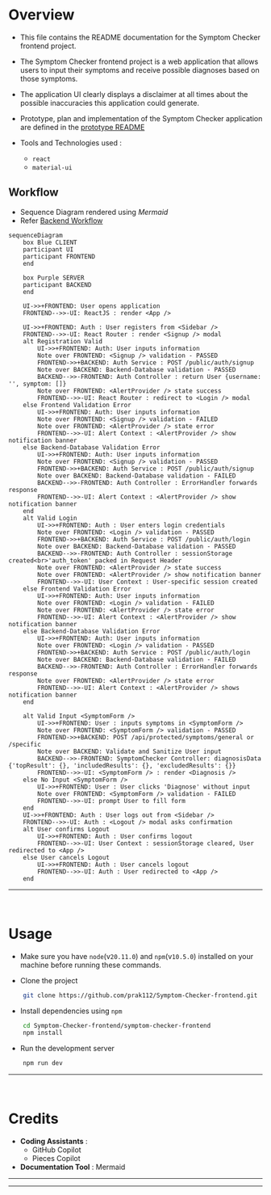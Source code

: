 # Overview
- This file contains the README documentation for the Symptom Checker frontend project.
 
- The Symptom Checker frontend project is a web application that allows users to input their symptoms and receive possible diagnoses based on those symptoms.
- The application UI clearly displays a disclaimer at all times about the possible inaccuracies this application could generate.

- Prototype, plan and implementation of the Symptom Checker application are defined in the [prototype README](https://github.com/prak112/ICD11-SymptomChecker#overview)
- Tools and Technologies used : 
    - `react`
    - `material-ui`


## Workflow
- Sequence Diagram rendered using *Mermaid*
- Refer [Backend Workflow](https://github.com/prak112/Symptom-Checker-backend#workflow)

```mermaid
sequenceDiagram
    box Blue CLIENT
    participant UI
    participant FRONTEND
    end

    box Purple SERVER
    participant BACKEND
    end

    UI->>+FRONTEND: User opens application
    FRONTEND-->>-UI: ReactJS : render <App />

    UI->>+FRONTEND: Auth : User registers from <Sidebar />
    FRONTEND-->>-UI: React Router : render <Signup /> modal
    alt Registration Valid
        UI->>+FRONTEND: Auth: User inputs information
        Note over FRONTEND: <Signup /> validation - PASSED
        FRONTEND->>+BACKEND: Auth Service : POST /public/auth/signup
        Note over BACKEND: Backend-Database validation - PASSED   
        BACKEND-->>-FRONTEND: Auth Controller : return User {username: '', symptom: []}
        Note over FRONTEND: <AlertProvider /> state success
        FRONTEND-->>-UI: React Router : redirect to <Login /> modal
    else Frontend Validation Error
        UI->>+FRONTEND: Auth: User inputs information
        Note over FRONTEND: <Signup /> validation - FAILED
        Note over FRONTEND: <AlertProvider /> state error
        FRONTEND-->>-UI: Alert Context : <AlertProvider /> show notification banner
    else Backend-Database Validation Error
        UI->>+FRONTEND: Auth: User inputs information
        Note over FRONTEND: <Signup /> validation - PASSED
        FRONTEND->>+BACKEND: Auth Service : POST /public/auth/signup
        Note over BACKEND: Backend-Database validation - FAILED
        BACKEND-->>-FRONTEND: Auth Controller : ErrorHandler forwards response
        FRONTEND-->>-UI: Alert Context : <AlertProvider /> show notification banner
    end
    alt Valid Login
        UI->>+FRONTEND: Auth : User enters login credentials
        Note over FRONTEND: <Login /> validation - PASSED
        FRONTEND->>+BACKEND: Auth Service : POST /public/auth/login
        Note over BACKEND: Backend-Database validation - PASSED
        BACKEND-->>-FRONTEND: Auth Controller : sessionStorage created<br>'auth_token' packed in Request Header
        Note over FRONTEND: <AlertProvider /> state success
        Note over FRONTEND: <AlertProvider /> show notification banner
        FRONTEND-->>-UI: User Context : User-specific session created
    else Frontend Validation Error
        UI->>+FRONTEND: Auth: User inputs information
        Note over FRONTEND: <Login /> validation - FAILED
        Note over FRONTEND: <AlertProvider /> state error
        FRONTEND-->>-UI: Alert Context : <AlertProvider /> show notification banner
    else Backend-Database Validation Error
        UI->>+FRONTEND: Auth: User inputs information
        Note over FRONTEND: <Login /> validation - PASSED
        FRONTEND->>+BACKEND: Auth Service : POST /public/auth/login
        Note over BACKEND: Backend-Database validation - FAILED
        BACKEND-->>-FRONTEND: Auth Controller : ErrorHandler forwards response
        Note over FRONTEND: <AlertProvider /> state error
        FRONTEND-->>-UI: Alert Context : <AlertProvider /> shows notification banner
    end

    alt Valid Input <SymptomForm />
        UI->>+FRONTEND: User : inputs symptoms in <SymptomForm />
        Note over FRONTEND: <SymptomForm /> validation - PASSED
        FRONTEND->>+BACKEND: POST /api/protected/symptoms/general or /specific
	    Note over BACKEND: Validate and Sanitize User input  
        BACKEND-->>-FRONTEND: SymptomChecker Controller: diagnosisData {'topResult': {}, 'includedResults': {}, 'excludedResults': {}}
        FRONTEND-->>-UI: <SymptomForm /> : render <Diagnosis />
    else No Input <SymptomForm />
        UI->>+FRONTEND: User : User clicks 'Diagnose' without input
        Note over FRONTEND: <SymptomForm /> validation - FAILED
        FRONTEND-->>-UI: prompt User to fill form
    end
    UI->>+FRONTEND: Auth : User logs out from <Sidebar />
    FRONTEND-->>-UI: Auth : <Logout /> modal asks confirmation
    alt User confirms Logout
        UI->>+FRONTEND: Auth : User confirms logout
        FRONTEND-->>-UI: User Context : sessionStorage cleared, User redirected to <App />
    else User cancels Logout
        UI->>+FRONTEND: Auth : User cancels logout
        FRONTEND-->>-UI: Auth : User redirected to <App />
    end
```

<hr>
<br>


# Usage
- Make sure you have `node`(v`20.11.0`) and `npm`(v`10.5.0`) installed on your machine before running these commands.

- Clone the project
```bash
    git clone https://github.com/prak112/Symptom-Checker-frontend.git
```

- Install dependencies using `npm`
```bash
    cd Symptom-Checker-frontend/symptom-checker-frontend
    npm install
```

- Run the development server
```bash
    npm run dev
```

<hr>
<br>

# Credits
- **Coding Assistants** : 
    - GitHub Copilot
    - Pieces Copilot
- **Documentation Tool** : Mermaid

<hr>
<hr>
